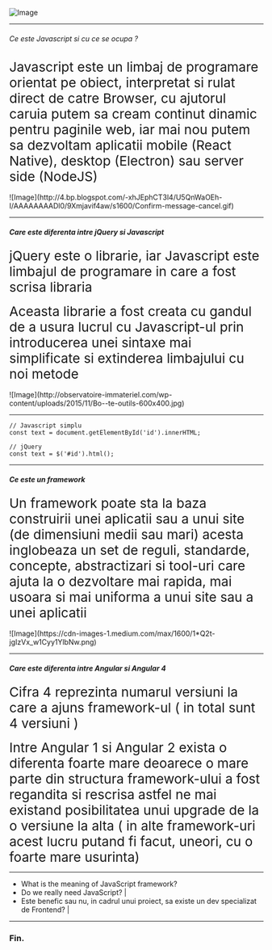 
<span class="menu-title" style="display:none">Introduction</span>

![Image](https://i.imgflip.com/25r5vs.jpg)

---

<span class="menu-title" style="display:none">What is Javascript</span>

###### Ce este Javascript si cu ce se ocupa ?

<div class="fragment" style="font-size: 26px">Javascript este un limbaj de programare orientat pe obiect, interpretat si rulat direct de catre Browser, cu ajutorul caruia putem sa cream continut dinamic pentru paginile web, iar mai nou putem sa dezvoltam aplicatii mobile (React Native), desktop (Electron) sau server side (NodeJS)</div><br />
<div class="fragment">![Image](http://4.bp.blogspot.com/-xhJEphCT3l4/U5QnWaOEh-I/AAAAAAAADl0/9Xmjavif4aw/s1600/Confirm-message-cancel.gif)</div>

---

<span class="menu-title" style="display:none">Difference between jQuery and Javascript</span>

##### Care este diferenta intre jQuery si Javascript

<div class="fragment" style="font-size: 26px">jQuery este o librarie, iar Javascript este limbajul de programare in care a fost scrisa libraria </div><br />
<div class="fragment" style="font-size: 26px">Aceasta librarie a fost creata cu gandul de a usura lucrul cu  Javascript-ul prin introducerea unei sintaxe mai simplificate si extinderea limbajului cu noi metode</div><br />
<div class="fragment">![Image](http://observatoire-immateriel.com/wp-content/uploads/2015/11/Bo--te-outils-600x400.jpg)</div>

---

<span class="menu-title" style="display:none">jQuery and Javascript examples</span>

```
// Javascript simplu
const text = document.getElementById('id').innerHTML;

// jQuery
const text = $('#id').html();
```

---
<span class="menu-title" style="display:none">What is a framework</span>

##### Ce este un framework

<div class="fragment" style="font-size: 26px">Un framework poate sta la baza construirii unei aplicatii sau a unui site (de dimensiuni medii sau mari) acesta inglobeaza un set de reguli, standarde, concepte, abstractizari si tool-uri care ajuta la o dezvoltare mai rapida, mai usoara si mai uniforma a unui site sau a unei aplicatii</div><br />
<div class="fragment">![Image](https://cdn-images-1.medium.com/max/1600/1*Q2t-jgIzVx_w1Cyy1YlbNw.png)</div>

---
<span class="menu-title" style="display:none">What is the difference between Angular and Angular 4</span>

##### Care este diferenta intre Angular si Angular 4

<div class="fragment" style="font-size: 26px">Cifra 4 reprezinta numarul versiuni la care a ajuns framework-ul ( in total sunt 4 versiuni )</div><br />
<div class="fragment" style="font-size: 26px">Intre Angular 1 si Angular 2 exista o diferenta foarte mare deoarece o mare parte din structura framework-ului a fost regandita si rescrisa astfel ne mai existand posibilitatea unui upgrade de la o versiune la alta ( in alte framework-uri acest lucru putand fi facut, uneori, cu o foarte mare usurinta)</div>

---

- What is the meaning of JavaScript framework?
- Do we really need JavaScript? |
- Este benefic sau nu, in cadrul unui proiect, sa existe un dev specializat de Frontend? |

---
### Fin.
